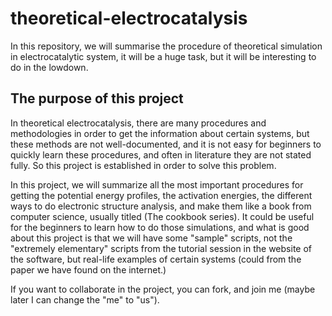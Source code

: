 # theoretical-electrocatalysis
In this repository, we will summarise the procedure of theoretical simulation in electrocatalytic system, it will be a huge task, but it will be interesting to do in the lowdown.

## The purpose of this project
In theoretical electrocatalysis, there are many procedures and methodologies in order to get the information about certain systems, but these methods are not well-documented, and it is not easy for beginners to quickly learn these procedures, and often in literature they are not stated fully. So this project is established in order to solve this problem.

In this project, we will summarize all the most important procedures for getting the potential energy profiles, the activation energies, the different ways to do electronic structure analysis, and make them like a book from computer science, usually titled (The cookbook series). It could be useful for the beginners to learn how to do those simulations, and what is good about this project is that we will have some "sample" scripts, not the "extremely elementary" scripts from the tutorial session in the website of the software, but real-life examples of certain systems (could from the paper we have found on the internet.)

If you want to collaborate in the project, you can fork, and join me (maybe later I can change the "me" to "us").

